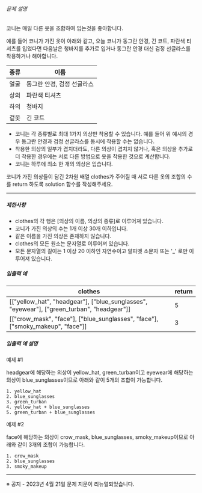 
###### 문제 설명


코니는 매일 다른 옷을 조합하여 입는것을 좋아합니다.


예를 들어 코니가 가진 옷이 아래와 같고, 오늘 코니가 동그란 안경, 긴 코트, 파란색 티셔츠를 입었다면 다음날은 청바지를 추가로 입거나 동그란 안경 대신 검정 선글라스를 착용하거나 해야합니다.




| 종류 | 이름 |
| --- | --- |
| 얼굴 | 동그란 안경, 검정 선글라스 |
| 상의 | 파란색 티셔츠 |
| 하의 | 청바지 |
| 겉옷 | 긴 코트 |


* 코니는 각 종류별로 최대 1가지 의상만 착용할 수 있습니다. 예를 들어 위 예시의 경우 동그란 안경과 검정 선글라스를 동시에 착용할 수는 없습니다.
* 착용한 의상의 일부가 겹치더라도, 다른 의상이 겹치지 않거나, 혹은 의상을 추가로 더 착용한 경우에는 서로 다른 방법으로 옷을 착용한 것으로 계산합니다.
* 코니는 하루에 최소 한 개의 의상은 입습니다.


코니가 가진 의상들이 담긴 2차원 배열 clothes가 주어질 때 서로 다른 옷의 조합의 수를 return 하도록 solution 함수를 작성해주세요.




---


##### 제한사항


* clothes의 각 행은 [의상의 이름, 의상의 종류]로 이루어져 있습니다.
* 코니가 가진 의상의 수는 1개 이상 30개 이하입니다.
* 같은 이름을 가진 의상은 존재하지 않습니다.
* clothes의 모든 원소는 문자열로 이루어져 있습니다.
* 모든 문자열의 길이는 1 이상 20 이하인 자연수이고 알파벳 소문자 또는 '\_' 로만 이루어져 있습니다.


##### 입출력 예




| clothes | return |
| --- | --- |
| [["yellow\_hat", "headgear"], ["blue\_sunglasses", "eyewear"], ["green\_turban", "headgear"]] | 5 |
| [["crow\_mask", "face"], ["blue\_sunglasses", "face"], ["smoky\_makeup", "face"]] | 3 |


##### 입출력 예 설명


예제 #1  

headgear에 해당하는 의상이 yellow\_hat, green\_turban이고 eyewear에 해당하는 의상이 blue\_sunglasses이므로 아래와 같이 5개의 조합이 가능합니다.



```
1. yellow_hat
2. blue_sunglasses
3. green_turban
4. yellow_hat + blue_sunglasses
5. green_turban + blue_sunglasses

```

예제 #2  

face에 해당하는 의상이 crow\_mask, blue\_sunglasses, smoky\_makeup이므로 아래와 같이 3개의 조합이 가능합니다.



```
1. crow_mask
2. blue_sunglasses
3. smoky_makeup

```



---


※ 공지 - 2023년 4월 21일 문제 지문이 리뉴얼되었습니다.



